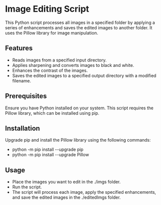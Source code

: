 # Image Editing Script

This Python script processes all images in a specified folder by applying a series of enhancements and saves the edited images to another folder. It uses the Pillow library for image manipulation.

## Features

- Reads images from a specified input directory.
- Applies sharpening and converts images to black and white.
- Enhances the contrast of the images.
- Saves the edited images to a specified output directory with a modified filename.

## Prerequisites

Ensure you have Python installed on your system. This script requires the Pillow library, which can be installed using pip.

## Installation

Upgrade pip and install the Pillow library using the following commands:

- python -m pip install --upgrade pip
- python -m pip install --upgrade Pillow

## Usage
- Place the images you want to edit in the ./imgs folder.
- Run the script.
- The script will process each image, apply the specified enhancements, and save the edited images in the ./editedImgs folder.